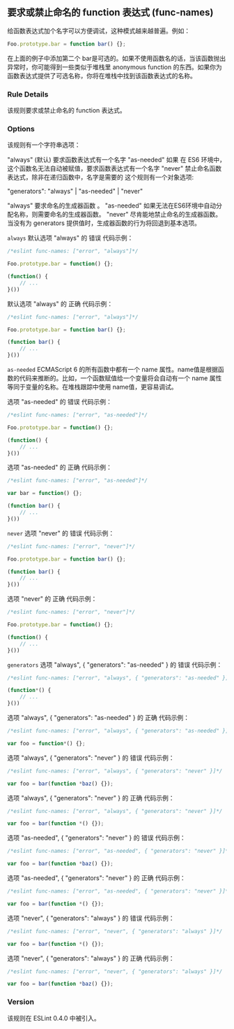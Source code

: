 ## 要求或禁止命名的 function 表达式 (func-names)

给函数表达式加个名字可以方便调试，这种模式越来越普遍。例如：
```js
Foo.prototype.bar = function bar() {};
```
在上面的例子中添加第二个 bar是可选的。如果不使用函数名的话，当该函数抛出异常时，你可能得到一些类似于堆栈里 anonymous function 的东西。如果你为函数表达式提供了可选名称，你将在堆栈中找到该函数表达式的名称。

### Rule Details
该规则要求或禁止命名的 function 表达式。

### Options
该规则有一个字符串选项：

"always" (默认) 要求函数表达式有一个名字
"as-needed" 如果 在 ES6 环境中，这个函数名无法自动被赋值，要求函数表达式有一个名字
"never" 禁止命名函数表达式，除非在递归函数中，名字是需要的
这个规则有一个对象选项:

"generators": "always" | "as-needed" | "never"

"always" 要求命名的生成器函数 。
"as-needed" 如果无法在ES6环境中自动分配名称，则需要命名的生成器函数。
"never" 尽肯能地禁止命名的生成器函数。
当没有为 generators 提供值时，生成器函数的行为将回退到基本选项。

```always```
默认选项 "always" 的 错误 代码示例：
```js
/*eslint func-names: ["error", "always"]*/

Foo.prototype.bar = function() {};

(function() {
    // ...
}())
```

默认选项 "always" 的 正确 代码示例：
```js
/*eslint func-names: ["error", "always"]*/

Foo.prototype.bar = function bar() {};

(function bar() {
    // ...
}())
```

```as-needed```
ECMAScript 6 的所有函数中都有一个 name 属性。name值是根据函数的代码来推断的。比如，一个函数赋值给一个变量将会自动有一个 name 属性等同于变量的名称。在堆栈跟踪中使用 name值，更容易调试。

选项 "as-needed" 的 错误 代码示例：
```js
/*eslint func-names: ["error", "as-needed"]*/

Foo.prototype.bar = function() {};

(function() {
    // ...
}())
```

选项 "as-needed" 的 正确 代码示例：
```js
/*eslint func-names: ["error", "as-needed"]*/

var bar = function() {};

(function bar() {
    // ...
}())
```

```never```
选项 "never" 的 错误 代码示例：
```js
/*eslint func-names: ["error", "never"]*/

Foo.prototype.bar = function bar() {};

(function bar() {
    // ...
}())
```

选项 "never" 的 正确 代码示例：
```js
/*eslint func-names: ["error", "never"]*/

Foo.prototype.bar = function() {};

(function() {
    // ...
}())
```

```generators```
选项 "always", { "generators": "as-needed" } 的 错误 代码示例：
```js
/*eslint func-names: ["error", "always", { "generators": "as-needed" }]*/

(function*() {
    // ...
}())
```

选项 "always", { "generators": "as-needed" } 的 正确 代码示例：
```js
/*eslint func-names: ["error", "always", { "generators": "as-needed" }]*/

var foo = function*() {};
```

选项 "always", { "generators": "never" } 的 错误 代码示例：
```js
/*eslint func-names: ["error", "always", { "generators": "never" }]*/

var foo = bar(function *baz() {});
```

选项 "always", { "generators": "never" } 的 正确 代码示例：
```js
/*eslint func-names: ["error", "always", { "generators": "never" }]*/

var foo = bar(function *() {});
```

选项 "as-needed", { "generators": "never" } 的 错误 代码示例：
```js
/*eslint func-names: ["error", "as-needed", { "generators": "never" }]*/

var foo = bar(function *baz() {});
```

选项 "as-needed", { "generators": "never" } 的 正确 代码示例：
```js
/*eslint func-names: ["error", "as-needed", { "generators": "never" }]*/

var foo = bar(function *() {});
```

选项 "never", { "generators": "always" } 的 错误 代码示例：
```js
/*eslint func-names: ["error", "never", { "generators": "always" }]*/

var foo = bar(function *() {});
```

选项 "never", { "generators": "always" } 的 正确 代码示例：
```js
/*eslint func-names: ["error", "never", { "generators": "always" }]*/

var foo = bar(function *baz() {});
```

### Version
该规则在 ESLint 0.4.0 中被引入。
